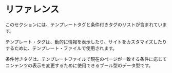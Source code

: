 # リファレンス

このセクションには、テンプレートタグと条件付きタグのリストが含まれています。

テンプレート・タグは、動的に情報を表示したり、サイトをカスタマイズしたりするために、テンプレート・ファイルで使用されます。

条件付きタグは、テンプレートファイルで現在のページが一致する条件に応じてコンテンツの表示を変更するために使用できるブール型のデータ型です。
